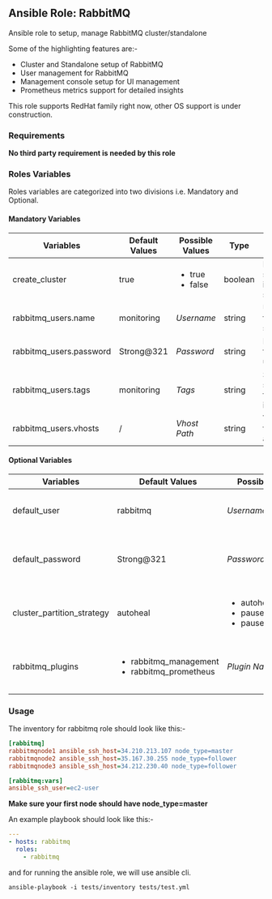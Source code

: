 ## Ansible Role: RabbitMQ

Ansible role to setup, manage RabbitMQ cluster/standalone

Some of the highlighting features are:-

  - Cluster and Standalone setup of RabbitMQ
  - User management for RabbitMQ
  - Management console setup for UI management
  - Prometheus metrics support for detailed insights

This role supports RedHat family right now, other OS support is under construction.

### Requirements

**No third party requirement is needed by this role**

### Roles Variables

Roles variables are categorized into two divisions i.e. Mandatory and Optional.

#### Mandatory Variables

|**Variables**|**Default Values**|**Possible Values**|**Type**|**Description**|
|-------------|------------------|-------------------|--------|---------------|
| create_cluster | true | <ul><li>true</li><li>false</li></ul> | boolean | RabbitMQ setup mode is cluster or standalone |
| rabbitmq_users.name | monitoring | *Username* | string | Username for rabbitmq setup |
| rabbitmq_users.password | Strong@321 | *Password* | string | Password for rabbitmq username |
| rabbitmq_users.tags | monitoring | *Tags* | string | Some special tags for identification |
| rabbitmq_users.vhosts | / | *Vhost Path* | string | Vhost path for user access |

#### Optional Variables

|**Variables**|**Default Values**|**Possible Values**|**Type**|**Description**|
|-------------|------------------|-------------------|--------|---------------|
| default_user | rabbitmq | *Username* | string | Default username for rabbitmq |
| default_password | Strong@321 | *Password* | string | Default password for rabbitmq user |
| cluster_partition_strategy | autoheal | <ul><li>autoheal</li><li>pause_minority</li><li>pause_if_all_down</li></ul> | string | Default partitining strategy for rabbitmq cluster |
| rabbitmq_plugins | <ul><li>rabbitmq_management</li><li>rabbitmq_prometheus</li></ul> | *Plugin Name* | list | List of plugins which needs to be installed |


### Usage

The inventory for rabbitmq role should look like this:-

```ini
[rabbitmq]
rabbitmqnode1 ansible_ssh_host=34.210.213.107 node_type=master
rabbitmqnode2 ansible_ssh_host=35.167.30.255 node_type=follower
rabbitmqnode3 ansible_ssh_host=34.212.230.40 node_type=follower

[rabbitmq:vars]
ansible_ssh_user=ec2-user
```

**Make sure your first node should have node_type=master**

An example playbook should look like this:-

```yaml
---
- hosts: rabbitmq
  roles:
    - rabbitmq
```

and for running the ansible role, we will use ansible cli.

```shell
ansible-playbook -i tests/inventory tests/test.yml
```
